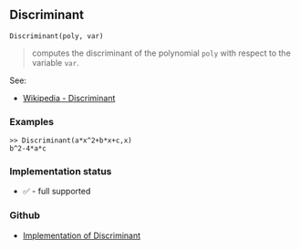 ## Discriminant

```
Discriminant(poly, var)
```

> computes the discriminant of the polynomial `poly` with respect to the variable `var`.
  
See:  
* [Wikipedia - Discriminant](https://en.wikipedia.org/wiki/Discriminant)
 
### Examples

```
>> Discriminant(a*x^2+b*x+c,x)
b^2-4*a*c
```

### Implementation status

* &#x2705; - full supported

### Github

* [Implementation of Discriminant](https://github.com/axkr/symja_android_library/blob/master/symja_android_library/matheclipse-core/src/main/java/org/matheclipse/core/builtin/PolynomialFunctions.java#L586) 
